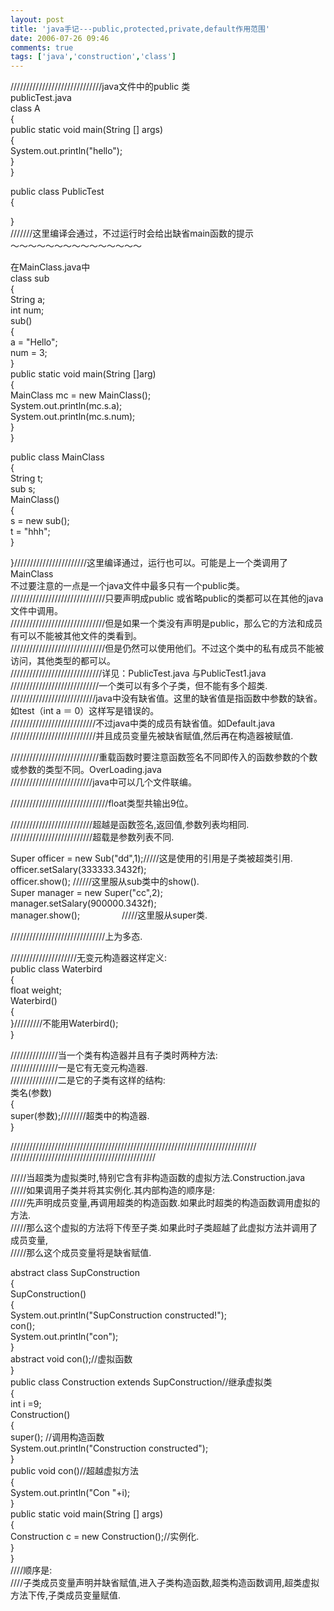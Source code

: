 ```yaml
---
layout: post
title: 'java手记---public,protected,private,default作用范围'
date: 2006-07-26 09:46
comments: true
tags: ['java','construction','class']
---
```


  
/////////////////////////////java文件中的public 类  
publicTest.java  
class A  
{  
public static void main(String [] args)  
{  
System.out.println("hello");  
}  
}  
  
public class PublicTest  
{  
  
}  
///////这里编译会通过，不过运行时会给出缺省main函数的提示  
～～～～～～～～～～～～～～～  
  
在MainClass.java中  
class sub  
{  
String a;  
int num;  
sub()  
{  
a = "Hello";  
num = 3;  
}  
public static void main(String []arg)  
{  
MainClass mc = new MainClass();  
System.out.println(mc.s.a);  
System.out.println(mc.s.num);  
}  
}  
  
public class MainClass  
{  
String t;  
sub s;  
MainClass()  
{  
s = new sub();  
t = "hhh";  
}  
  
}///////////////////////这里编译通过，运行也可以。可能是上一个类调用了MainClass  
不过要注意的一点是一个java文件中最多只有一个public类。  
//////////////////////////////只要声明成public 或省略public的类都可以在其他的java文件中调用。  
//////////////////////////////但是如果一个类没有声明是public，那么它的方法和成员有可以不能被其他文件的类看到。  
//////////////////////////////但是仍然可以使用他们。不过这个类中的私有成员不能被访问，其他类型的都可以。  
/////////////////////////////详见：PublicTest.java 与PublicTest1.java  
////////////////////////////一个类可以有多个子类，但不能有多个超类.  
///////////////////////////java中没有缺省值。这里的缺省值是指函数中参数的缺省。如test（int a ＝
0）这样写是错误的。  
///////////////////////////不过java中类的成员有缺省值。如Default.java  
///////////////////////////并且成员变量先被缺省赋值,然后再在构造器被赋值.  
  
////////////////////////////重载函数时要注意函数签名不同即传入的函数参数的个数或参数的类型不同。OverLoading.java  
//////////////////////////java中可以几个文件联编。  
  
///////////////////////////////float类型共输出9位。  
  
//////////////////////////超越是函数签名,返回值,参数列表均相同.  
//////////////////////////超载是参数列表不同.  
  
Super officer = new Sub("dd",1);/////这是使用的引用是子类被超类引用.  
officer.setSalary(333333.3432f);  
officer.show(); //////这里服从sub类中的show().  
Super manager = new Super("cc",2);  
manager.setSalary(900000.3432f);  
manager.show();                 /////这里服从super类.  
  
//////////////////////////////上为多态.  
  
/////////////////////无变元构造器这样定义:  
public class Waterbird  
{  
float weight;  
Waterbird()  
{  
}/////////不能用Waterbird();  
}  
  
///////////////当一个类有构造器并且有子类时两种方法:  
///////////////一是它有无变元构造器.  
///////////////二是它的子类有这样的结构:  
类名(参数)  
{  
super(参数);////////超类中的构造器.  
}  
  
//////////////////////////////////////////////////////////////////////////////
//////////////////////////////////////////////  
  
/////当超类为虚拟类时,特别它含有非构造函数的虚拟方法.Construction.java  
/////如果调用子类并将其实例化.其内部构造的顺序是:  
/////先声明成员变量,再调用超类的构造函数.如果此时超类的构造函数调用虚拟的方法.  
/////那么这个虚拟的方法将下传至子类.如果此时子类超越了此虚拟方法并调用了成员变量,  
/////那么这个成员变量将是缺省赋值.  
  
abstract class SupConstruction  
{  
SupConstruction()  
{  
System.out.println("SupConstruction constructed!");  
con();  
System.out.println("con");  
}  
abstract void con();//虚拟函数  
}  
public class Construction extends SupConstruction//继承虚拟类  
{  
int i =9;  
Construction()  
{  
super(); //调用构造函数  
System.out.println("Construction constructed");  
}  
public void con()//超越虚拟方法  
{  
System.out.println("Con "+i);  
}  
public static void main(String [] args)  
{  
Construction c = new Construction();//实例化.  
}  
}  
////顺序是:  
////子类成员变量声明并缺省赋值,进入子类构造函数,超类构造函数调用,超类虚拟方法下传,子类成员变量赋值.  

